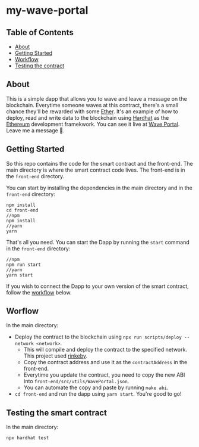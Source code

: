 # my-wave-portal

## Table of Contents

- [About](#about)
- [Getting Started](#getting_started)
- [Workflow](#workflow)
- [Testing the contract](#testing)

## About <a name = "about"></a>

This is a simple dapp that allows you to wave and leave a message on the blockchain. Everytime someone waves at this contract, there's a small chance they'll
be rewarded with some [Ether](https://ethereum.org/). It's an example of how to deploy, read and write data to the blockchain using [Hardhat](https://hardhat.org/) 
as the [Ethereum](https://ethereum.org/) development framekwork.
You can see it live at [Wave Portal](https://wave-portal-nu.vercel.app/). Leave me a message 👋.

## Getting Started <a name = "getting_started"></a>

So this repo contains the code for the smart contract and the front-end. The main directory is where the smart contract code lives. The front-end is in the `front-end` directory.

You can start by installing the dependencies in the main directory and in the `front-end` directory:
```
npm install
cd front-end
//npm
npm install
//yarn
yarn
```
That's all you need. You can start the Dapp by running the `start` command in the `front-end` directory:
```
//npm 
npm run start
//yarn
yarn start
```
If you wish to connect the Dapp to your own version of the smart contract, 
follow the [workflow](#workflow) below.

## Worflow <a name = "workflow"></a>

In the main directory:
- Deploy the contract to the blockchain using `npx run scripts/deploy --network <network>`.
    - This will compile and deploy the contract to the specified network. This project used [rinkeby](https://rinkeby.etherscan.io/).
    - Copy the contract address and  use it as the `contractAddress` in the front-end.
    - Everytime you update the contract, you need to copy the new ABI into `front-end/src/utils/WavePortal.json`.
    - You can automate the copy and paste by running `make abi`. 
- `cd front-end` and run the dapp using `yarn start`. You're good to go!

## Testing the smart contract <a name = "testing"></a>

In the main directory:
```
npx hardhat test
```